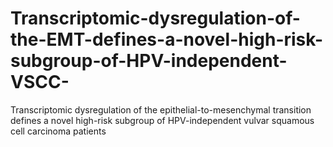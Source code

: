 # Transcriptomic-dysregulation-of-the-EMT-defines-a-novel-high-risk-subgroup-of-HPV-independent-VSCC-
Transcriptomic dysregulation of the epithelial-to-mesenchymal transition defines a novel high-risk subgroup of HPV-independent vulvar squamous cell carcinoma patients 

